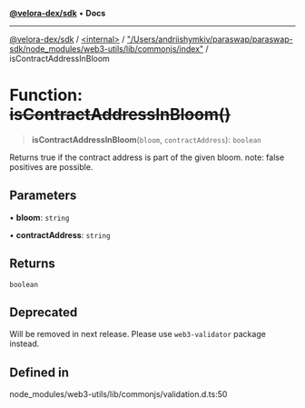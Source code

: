 [**@velora-dex/sdk**](../../../../README.md) • **Docs**

***

[@velora-dex/sdk](../../../../globals.md) / [\<internal\>](../../../README.md) / ["/Users/andriishymkiv/paraswap/paraswap-sdk/node\_modules/web3-utils/lib/commonjs/index"](../README.md) / isContractAddressInBloom

# Function: ~~isContractAddressInBloom()~~

> **isContractAddressInBloom**(`bloom`, `contractAddress`): `boolean`

Returns true if the contract address is part of the given bloom.
note: false positives are possible.

## Parameters

• **bloom**: `string`

• **contractAddress**: `string`

## Returns

`boolean`

## Deprecated

Will be removed in next release. Please use `web3-validator` package instead.

## Defined in

node\_modules/web3-utils/lib/commonjs/validation.d.ts:50
